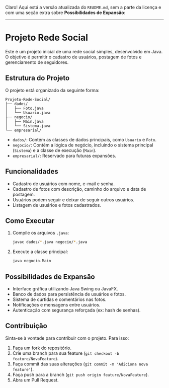 Claro! Aqui está a versão atualizada do `README.md`, sem a parte da licença e com uma seção extra sobre **Possibilidades de Expansão**:

---

# Projeto Rede Social

Este é um projeto inicial de uma rede social simples, desenvolvido em Java. O objetivo é permitir o cadastro de usuários, postagem de fotos e gerenciamento de seguidores.

## Estrutura do Projeto

O projeto está organizado da seguinte forma:

```
Projeto-Rede-Social/
├── dados/
│   ├── Foto.java
│   └── Usuario.java
├── negocio/
│   ├── Main.java
│   └── Sistema.java
└── empresarial/
```

* `dados/`: Contém as classes de dados principais, como `Usuario` e `Foto`.
* `negocio/`: Contém a lógica de negócio, incluindo o sistema principal (`Sistema`) e a classe de execução (`Main`).
* `empresarial/`: Reservado para futuras expansões.

## Funcionalidades

* Cadastro de usuários com nome, e-mail e senha.
* Cadastro de fotos com descrição, caminho do arquivo e data de postagem.
* Usuários podem seguir e deixar de seguir outros usuários.
* Listagem de usuários e fotos cadastrados.

## Como Executar

1. Compile os arquivos `.java`:

   ```bash
   javac dados/*.java negocio/*.java
   ```

2. Execute a classe principal:

   ```bash
   java negocio.Main
   ```

## Possibilidades de Expansão

* Interface gráfica utilizando Java Swing ou JavaFX.
* Banco de dados para persistência de usuários e fotos.
* Sistema de curtidas e comentários nas fotos.
* Notificações e mensagens entre usuários.
* Autenticação com segurança reforçada (ex: hash de senhas).

## Contribuição

Sinta-se à vontade para contribuir com o projeto. Para isso:

1. Faça um fork do repositório.
2. Crie uma branch para sua feature (`git checkout -b feature/NovaFeature`).
3. Faça commit das suas alterações (`git commit -m 'Adiciona nova feature'`).
4. Faça push para a branch (`git push origin feature/NovaFeature`).
5. Abra um Pull Request.
